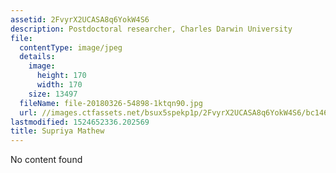 ```yaml
---
assetid: 2FvyrX2UCASA8q6YokW4S6
description: Postdoctoral researcher, Charles Darwin University
file:
  contentType: image/jpeg
  details:
    image:
      height: 170
      width: 170
    size: 13497
  fileName: file-20180326-54898-1ktqn90.jpg
  url: //images.ctfassets.net/bsux5spekp1p/2FvyrX2UCASA8q6YokW4S6/bc146ef6e68fa046a8129d898d930901/file-20180326-54898-1ktqn90.jpg
lastmodified: 1524652336.202569
title: Supriya Mathew
---
```

No content found